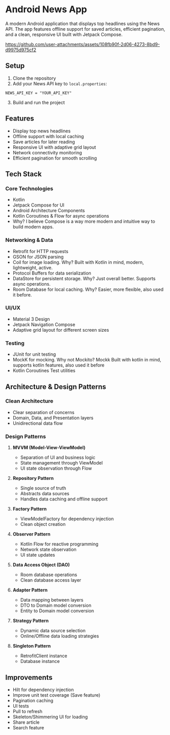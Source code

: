 # Android News App

A modern Android application that displays top headlines using the News API. The app features offline support for saved articles, efficient pagination, and a clean, responsive UI built with Jetpack Compose.

https://github.com/user-attachments/assets/108fb90f-2d06-4273-8bd9-d9975d975cf2
## Setup

1. Clone the repository
2. Add your News API key to `local.properties`:
```properties
NEWS_API_KEY = "YOUR_API_KEY"
```
3. Build and run the project

## Features
- Display top news headlines
- Offline support with local caching
- Save articles for later reading
- Responsive UI with adaptive grid layout
- Network connectivity monitoring
- Efficient pagination for smooth scrolling

## Tech Stack

### Core Technologies
- Kotlin
- Jetpack Compose for UI
- Android Architecture Components
- Kotlin Coroutines & Flow for async operations
- Why? I believe Compose is a way more modern and intuitive way to build modern apps.

### Networking & Data
- Retrofit for HTTP requests
- GSON for JSON parsing
- Coil for image loading. Why? Built with Kotlin in mind, modern, lightweight, active.
- Protocol Buffers for data serialization
- DataStore for persistent storage. Why? Just overall better. Supports async operations.
- Room Database for local caching. Why? Easier, more flexible, also used it before.

### UI/UX
- Material 3 Design
- Jetpack Navigation Compose
- Adaptive grid layout for different screen sizes

### Testing
- JUnit for unit testing
- MockK for mocking. Why not Mockito? Mockk Built with kotlin in mind, supports kotlin features, also used it before
- Kotlin Coroutines Test utilities

## Architecture & Design Patterns

### Clean Architecture
- Clear separation of concerns
- Domain, Data, and Presentation layers
- Unidirectional data flow

### Design Patterns
1. **MVVM (Model-View-ViewModel)**
   - Separation of UI and business logic
   - State management through ViewModel
   - UI state observation through Flow

2. **Repository Pattern**
   - Single source of truth
   - Abstracts data sources
   - Handles data caching and offline support

3. **Factory Pattern**
   - ViewModelFactory for dependency injection
   - Clean object creation

4. **Observer Pattern**
   - Kotlin Flow for reactive programming
   - Network state observation
   - UI state updates

5. **Data Access Object (DAO)**
   - Room database operations
   - Clean database access layer

6. **Adapter Pattern**
   - Data mapping between layers
   - DTO to Domain model conversion
   - Entity to Domain model conversion

7. **Strategy Pattern**
   - Dynamic data source selection
   - Online/Offline data loading strategies

8. **Singleton Pattern**
   - RetrofitClient instance
   - Database instance

## Improvements

- Hilt for dependency injection
- Improve unit test coverage (Save feature)
- Pagination caching
- UI tests
- Pull to refresh
- Skeleton/Shimmering UI for loading
- Share article
- Search feature
